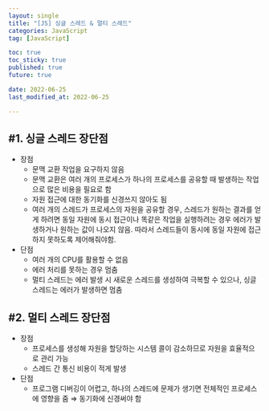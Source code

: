 ```yaml
---
layout: single
title: "[JS] 싱글 스레드 & 멀티 스레드"
categories: JavaScript
tag: [JavaScript]

toc: true
toc_sticky: true
published: true
future: true

date: 2022-06-25
last_modified_at: 2022-06-25

---
```


## #1. 싱글 스레드 장단점  

- 장점
  - 문맥 교환 작업을 요구하지 않음
  - 문맥 교환은 여러 개의 프로세스가 하나의 프로세스를 공유할 때 발생하는 작업으로 많은 비용을 필요로 함
  - 자원 접근에 대한 동기화를 신경쓰지 않아도 됨
  - 여러 개의 스레드가 프로세스의 자원을 공유할 경우, 스레드가 원하는 결과를 얻게 하려면 동일 자원에 동시 접근이나 똑같은 작업을 실행하려는 경우 에러가 발생하거나 원하는 값이 나오지 않음. 따라서 스레드들이 동시에 동일 자원에 접근하지 못하도록 제어해줘야함.
- 단점
  - 여러 개의 CPU를 활용할 수 없음
  - 에러 처리를 못하는 경우 멈춤
  - 멀티 스레드는 에러 발생 시 새로운 스레드를 생성하여 극복할 수 있으나, 싱글 스레드는 에러가 발생하면 멈춤  


## #2. 멀티 스레드 장단점

- 장점
  - 프로세스를 생성해 자원을 할당하는 시스템 콜이 감소하므로 자원을 효율적으로 관리 가능
  - 스레드 간 통신 비용이 적게 발생
- 단점
  - 프로그램 디버깅이 어렵고, 하나의 스레드에 문제가 생기면 전체적인 프로세스에 영향을 줌 ⇒ 동기화에 신경써야 함  

